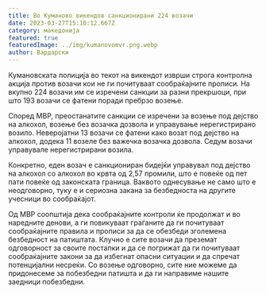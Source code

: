 ```yaml
---
title: Во Куманово викендов санкционирани 224 возачи
date: 2023-03-27T15:10:12.667Z
category: македонија
featured: true
featuredImage: ../img/kumanovomvr.png.webp
author: Вардарски
---
```


Кумановската полиција во текот на викендот изврши строга контролна акција против возачи кои не ги почитуваат сообраќајните прописи. На вкупно 224 возачи им се изречени санкции за разни прекршоци, при што 193 возачи се фатени поради пребрзо возење.

Според МВР, преостанатите санкции се изречени за возење под дејство на алкохол, возење без возачка дозвола и управување нерегистрирано возило. Неверојатни 13 возачи се фатени како возат под дејство на алкохол, додека 11 возеле без важечка возачка дозвола. Седум возачи управувале нерегистрирани возила.

Конкретно, еден возач е санкциониран бидејќи управувал под дејство на алкохол со алкохол во крвта од 2,57 промили, што е повеќе од пет пати повеќе од законската граница. Ваквото однесување не само што е неодговорно, туку е и сериозна закана за безбедноста на другите учесници во сообраќајот.

Од МВР соопштија дека сообраќајните контроли ќе продолжат и во наредните денови, а ги повикуваат граѓаните да ги почитуваат сообраќајните правила и прописи за да се обезбеди зголемена безбедност на патиштата. Клучно е сите возачи да преземат одговорност за своите постапки и да се погрижат да ги почитуваат сообраќајните закони за да избегнат опасни ситуации и да спречат потенцијални несреќи. Со возење одговорно, сите ние можеме да придонесеме за побезбедни патишта и да ги направиме нашите заедници побезбедни.
